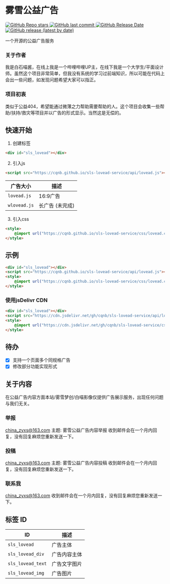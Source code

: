 # 雾雪公益广告

<a href="https://github.com/cqnb/sls-lovead-service">
    <img src="https://img.shields.io/github/stars/cqnb/sls-lovead-service?color=%23181717&label=GitHub%20Repo%20stars&logo=github&style=for-the-badge"
        style="border-radius: 4px !important;" alt="GitHub Repo stars">
</a>

<a href="https://github.com/cqnb/sls-lovead-service">
    <img src="https://img.shields.io/github/last-commit/cqnb/sls-lovead-service?color=%23181717&label=GitHub%20last%20commit&logo=github&style=for-the-badge"
        style="border-radius: 4px !important;" alt="GitHub last commit">
</a>

<a href="https://github.com/cqnb/sls-lovead-service">
    <img src="https://img.shields.io/github/release-date/cqnb/sls-lovead-service?color=%23181717&label=GitHub%20Release%20Date&logo=github&style=for-the-badge"
        style="border-radius: 4px !important;" alt="GitHub Release Date">
</a>

<a href="https://github.com/cqnb/sls-lovead-service">
    <img src="https://img.shields.io/github/v/release/cqnb/sls-lovead-service?color=%23181717&label=GitHub%20release&logo=github&style=for-the-badge"
        style="border-radius: 4px !important;" alt="GitHub release (latest by date)">
</a>

一个开源的公益广告服务

### 关于作者
我是白石喵酱，在线上我是一个哔哩哔哩UP主，在线下我是一个大学生/平面设计师。虽然这个项目非常简单，但我没有系统的学习过前端知识，所以可能在代码上会出一些问题，如发现问题希望大家可以指正。

### 项目初衷
类似于公益404，希望能通过微薄之力帮助需要帮助的人。这个项目会收集一些帮助/扶持/救灾等项目并以广告的形式显示。当然这是无偿的。

## 快速开始
1. 创建标签
```html
<div id="sls_lovead"></div>
```

2. 引入js
```html
<script src="https://cqnb.github.io/sls-lovead-service/api/lovead.js"></script>
```
| 广告大小 | 描述 |
| ------------ | --------------- |
| `lovead.js` | 16:9广告 |
| `wlovead.js` | 长广告 (未完成) |

3. 引入css
```html
<style>
    @import url("https://cqnb.github.io/sls-lovead-service/css/lovead.css");
</style>
```

## 示例
```html
<div id="sls_lovead"></div>
<script src="https://cqnb.github.io/sls-lovead-service/api/lovead.js"></script>
<style>
    @import url("https://cqnb.github.io/sls-lovead-service/css/lovead.css");
</style>
```

### 使用jsDelivr CDN
```html
<div id="sls_lovead"></div>
<script src="https://cdn.jsdelivr.net/gh/cqnb/sls-lovead-service/api/lovead.js"></script>
<style>
    @import url("https://cdn.jsdelivr.net/gh/cqnb/sls-lovead-service/css/lovead.css");
</style>
```

## 待办
- [x] 支持一个页面多个同规格广告
- [x] 修改部分功能实现形式

## 关于内容
在公益广告内容方面本站/雾雪梦创/白喵影像仅提供广告展示服务，出现任何问题与我们无关。

### 举报
china_zyxs@163.com
主题: 雾雪公益广告内容举报
收到邮件会在一个月内回复，没有回复麻烦您重新发送一下。

### 投稿
china_zyxs@163.com
主题: 雾雪公益广告内容投稿
收到邮件会在一个月内回复，没有回复麻烦您重新发送一下。

### 联系我
china_zyxs@163.com
收到邮件会在一个月内回复，没有回复麻烦您重新发送一下。

## 标签 ID
| ID | 描述 |
| ----------------- | ------------ |
| `sls_lovead` | 广告主体 |
| `sls_lovead_div` | 广告内容主体 |
| `sls_lovead_text` | 广告文字图片 |
| `sls_lovead_img` | 广告图片 |